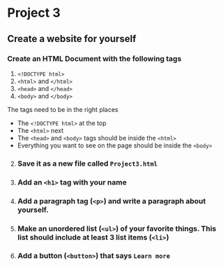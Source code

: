 # Project 3
## Create a website for yourself

### Create an HTML Document with the following tags

1. `<!DOCTYPE html>`
1. `<html>` and `</html>`
1. `<head>` and `</head>`
1. `<body>` and `</body>`

The tags need to be in the right places
- The `<!DOCTYPE html>` at the top
- The `<html>` next
- The `<head>` and `<body>` tags should be inside the `<html>`
- Everything you want to see on the page should be inside the `<body>`

2. ### Save it as a new file called `Project3.html`
3. ### Add an `<h1>` tag with your name
4. ### Add a paragraph tag (`<p>`) and write a paragraph about yourself.
5. ### Make an unordered list (`<ul>`) of your favorite things. This list should include at least 3 list items (`<li>`)
6. ### Add a button (`<button>`) that says `Learn more`
